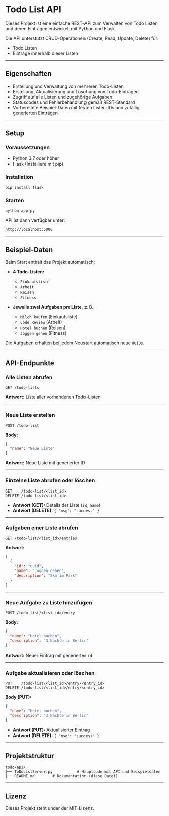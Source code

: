 # Todo List API

Dieses Projekt ist eine einfache REST-API zum Verwalten von Todo Listen und deren Einträgen entwickelt mit Python und Flask.

Die API unterstützt CRUD-Operationen (Create, Read, Update, Delete) für:
- Todo Listen
- Einträge innerhalb dieser Listen

---

## Eigenschaften

- Erstellung und Verwaltung von mehreren Todo-Listen
- Erstellung, Aktualisierung und Löschung von Todo-Einträgen
- Zugriff auf alle Listen und zugehörige Aufgaben
- Statuscodes und Fehlerbehandlung gemäß REST-Standard
- Vorbereitete Beispiel-Daten mit festen Listen-IDs und zufällig generierten Einträgen

---

## Setup

### Voraussetzungen

- Python 3.7 oder höher
- Flask (Installiere mit pip)

### Installation

```bash
pip install flask
```

### Starten

```bash
python app.py
```

API ist dann verfügbar unter:

```
http://localhost:5000
```

---

## Beispiel-Daten

Beim Start enthält das Projekt automatisch:

- **4 Todo-Listen:**
  - `Einkaufsliste`
  - `Arbeit`
  - `Reisen`
  - `Fitness`

- **Jeweils zwei Aufgaben pro Liste**, z. B.:
  - `Milch kaufen` (Einkaufsliste)
  - `Code Review` (Arbeit)
  - `Hotel buchen` (Reisen)
  - `Joggen gehen` (Fitness)

Die Aufgaben erhalten bei jedem Neustart automatisch neue `UUIDs`.

---

## API-Endpunkte

### Alle Listen abrufen

```http
GET /todo-lists
```

**Antwort:** Liste aller vorhandenen Todo-Listen

---

### Neue Liste erstellen

```http
POST /todo-list
```

**Body:**

```json
{
  "name": "Neue Liste"
}
```

**Antwort:** Neue Liste mit generierter ID

---

### Einzelne Liste abrufen oder löschen

```http
GET    /todo-list/<list_id>
DELETE /todo-list/<list_id>
```

- **Antwort (GET):** Details der Liste (`id`, `name`)
- **Antwort (DELETE):** `{ "msg": "success" }`

---

### Aufgaben einer Liste abrufen

```http
GET /todo-list/<list_id>/entries
```

**Antwort:**

```json
[
  {
    "id": "uuid",
    "name": "Joggen gehen",
    "description": "5km im Park"
  }
]
```

---

### Neue Aufgabe zu Liste hinzufügen

```http
POST /todo-list/<list_id>/entry
```

**Body:**

```json
{
  "name": "Hotel buchen",
  "description": "3 Nächte in Berlin"
}
```

**Antwort:** Neuer Eintrag mit generierter `id`

---

### Aufgabe aktualisieren oder löschen

```http
PUT    /todo-list/<list_id>/entry/<entry_id>
DELETE /todo-list/<list_id>/entry/<entry_id>
```

**Body (PUT):**

```json
{
  "name": "Hotel buchen",
  "description": "3 Nächte in Berlin"
}
```

- **Antwort (PUT):** Aktualisierter Eintrag
- **Antwort (DELETE):** `{ "msg": "success" }`

---

## Projektstruktur

```
todo-api/
├── ToDoListServer.py           # Hauptcode mit API und Beispieldaten
├── README.md        # Dokumentation (diese Datei)
```

---

## Lizenz
Dieses Projekt steht under der MIT-Lizenz.

